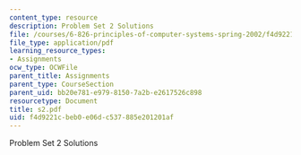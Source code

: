 ```yaml
---
content_type: resource
description: Problem Set 2 Solutions
file: /courses/6-826-principles-of-computer-systems-spring-2002/f4d9221cbeb0e06dc537885e201201af_s2.pdf
file_type: application/pdf
learning_resource_types:
- Assignments
ocw_type: OCWFile
parent_title: Assignments
parent_type: CourseSection
parent_uid: bb20e781-e979-8150-7a2b-e2617526c898
resourcetype: Document
title: s2.pdf
uid: f4d9221c-beb0-e06d-c537-885e201201af
---
```

Problem Set 2 Solutions

